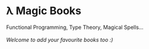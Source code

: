 # λ Magic Books

Functional Programming, Type Theory, Magical Spells...  
<br />
*Welcome to add your favourite books too :)*
